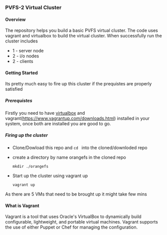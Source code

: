 ### PVFS-2 Virtual Cluster

#### Overview

The repository helps you build a basic PVFS virtual cluster. The code uses vagrant and virtualbox to build the virtual cluster. When successfully run the cluster includes
   * 1 - server node
   * 2 - i/o nodes
   * 2 - clients

#### Getting Started
Its pretty much easy to fire up this cluster if the prequistes are properly satisfied

##### Prerequistes

Firstly you need to have [virtualbox](https://www.virtualbox.org/wiki/Downloads) and vagrant(https://www.vagrantup.com/downloads.html) installed in your system, once both are installed you are good to go.

##### Firing up the cluster

* Clone/Dowload this repo and `cd ` into the cloned/downloded repo

* create a directory by name orangefs in the cloned repo

    ```
    mkdir ./orangefs
    ```

* Start up the cluster using vagrant up

    ```
    vagrant up
    ```

As there are 5 VMs that need to be brought up it might take few mins


#### What is Vagrant

Vagrant is a tool that uses Oracle's VirtualBox to dynamically build configurable, lightweight, and portable virtual machines. Vagrant supports the use of either Puppet or Chef for managing the configuration. 